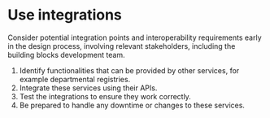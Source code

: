 # Use integrations

Consider potential integration points and interoperability requirements early in the design process, involving relevant stakeholders, including the building blocks development team.

1. Identify functionalities that can be provided by other services, for example departmental registries.
2. Integrate these services using their APIs.
3. Test the integrations to ensure they work correctly.
4. Be prepared to handle any downtime or changes to these services.

